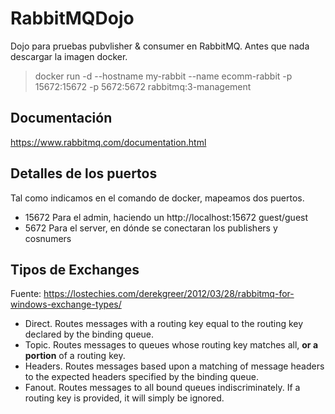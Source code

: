# RabbitMQDojo
Dojo para pruebas pubvlisher & consumer en RabbitMQ. Antes que nada descargar la imagen docker.
> docker run -d --hostname my-rabbit --name ecomm-rabbit -p 15672:15672 -p 5672:5672 rabbitmq:3-management

## Documentación
https://www.rabbitmq.com/documentation.html

## Detalles de los puertos
Tal como indicamos en el comando de docker, mapeamos dos puertos.
- 15672 Para el admin, haciendo un http://localhost:15672 guest/guest
- 5672 Para el server, en dónde se conectaran los publishers y cosnumers

## Tipos de Exchanges
Fuente: https://lostechies.com/derekgreer/2012/03/28/rabbitmq-for-windows-exchange-types/
- Direct. Routes messages with a routing key equal to the routing key declared by the binding queue.
- Topic. Routes messages to queues whose routing key matches all, **or a portion** of a routing key.
- Headers. Routes messages based upon a matching of message headers to the expected headers specified by the binding queue.
- Fanout. Routes messages to all bound queues indiscriminately.  If a routing key is provided, it will simply be ignored.


